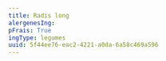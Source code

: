```yaml
---
title: Radis long
alergenesIng:
pFrais: True
ingType: legumes
uuid: 5f44ee76-eac2-4221-a0da-6a58c469a596
---
```

